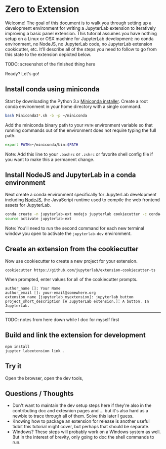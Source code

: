 # Zero to Extension

Welcome! The goal of this document is to walk you through setting up a development environment for writing a JupyterLab extension to iteratively improving a basic panel extension. This tutorial assumes you have nothing setup on a Linux or OSX machine for JupyterLab development: no conda environment, no NodeJS, no JupyterLab code, no JupyterLab extension cookicutter, etc. It'll describe all of the steps you need to follow to go from this state to the extension depicted below.

TODO: screenshot of the finished thing here

Ready? Let's go!

## Install conda using miniconda

Start by downloading the Python 3.x [Miniconda installer](https://conda.io/miniconda.html). Create a root conda environment in your home directory with a single command.

```bash
bash Miniconda3*.sh -b -p ~/miniconda
```

Add the miniconda binary path to your `PATH` environment variable so that running commands out of the environment does not require typing the full path.

```bash
export PATH=~/miniconda/bin:$PATH
```

Note: Add this line to your `.bashrc` or `.zshrc` or favorite shell config file if you want to make this a permanent change.

## Install NodeJS and JupyterLab in a conda environment

Next create a conda environment specifically for JupyterLab development including [NodeJS](https://nodejs.org), the JavaScript runtime used to compile the web frontend assets for JupyterLab.

```bash
conda create -n jupyterlab-ext nodejs jupyterlab cookiecutter -c conda-forge
source activate jupyterlab-ext
```

Note: You'll need to run the second command for each new terminal window you open to activate the `jupyterlab-dev` environment.

## Create an extension from the cookiecutter

Now use cookiecutter to create a new project for your extension.

```
cookiecutter https://github.com/jupyterlab/extension-cookiecutter-ts
```

When prompted, enter values for all of the cookiecutter prompts.

```
author_name []: Your Name
author_email []: your-email@somewhere.org
extension_name [jupyterlab_myextension]: jupyterlab_button
project_short_description [A JupyterLab extension.]: A button. In JupyterLab.
```

---

TODO: notes from here down while I doc for myself first

## Build and link the extension for development

```
npm install
jupyter labextension link .
```

## Try it

Open the browser, open the dev tools,


## Questions / Thoughts

* Don't want to maintain the dev setup steps here if they're also in the contributing doc and extesnion pages and ... but it's also hard as a newbie to trace through all of them. Solve this later I guess.
* Knowing how to package an extension for release is another useful tidbit this tutorial might cover, but perhaps that should be separate.
* Windows? These steps will probably work on a Windows system as well. But in the interest of brevity, only going to doc the shell commands to run.